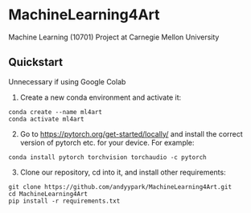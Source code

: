 # MachineLearning4Art
Machine Learning (10701) Project at Carnegie Mellon University

## Quickstart

Unnecessary if using Google Colab

1. Create a new conda environment and activate it:

```
conda create --name ml4art
conda activate ml4art
```

2. Go to https://pytorch.org/get-started/locally/ and install the correct version of pytorch etc. for your device. For example:

```conda install pytorch torchvision torchaudio -c pytorch```

3. Clone our repository, cd into it, and install other requirements:

```
git clone https://github.com/andyypark/MachineLearning4Art.git
cd MachineLearning4Art
pip install -r requirements.txt
```